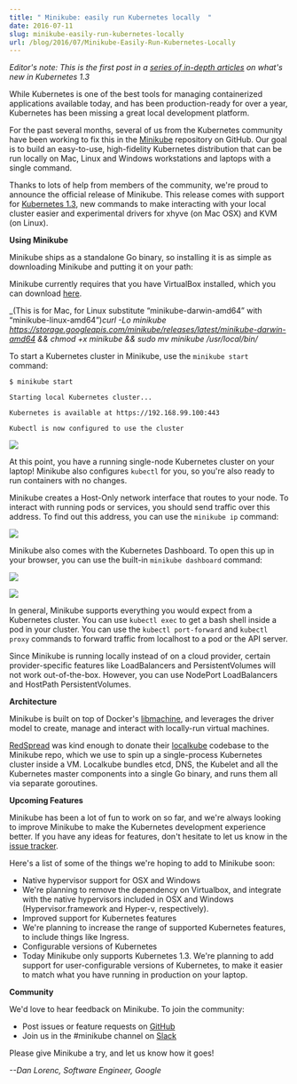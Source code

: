 ```yaml
---
title: " Minikube: easily run Kubernetes locally  "
date: 2016-07-11
slug: minikube-easily-run-kubernetes-locally
url: /blog/2016/07/Minikube-Easily-Run-Kubernetes-Locally
---
```

_Editor's note: This is the first post in a [series of in-depth articles](http://blog.kubernetes.io/2016/07/five-days-of-kubernetes-1.3.html) on what's new in Kubernetes 1.3&nbsp;_  

While Kubernetes is one of the best tools for managing containerized applications available today, and has been production-ready for over a year, Kubernetes has been missing a great local development platform.  

For the past several months, several of us from the Kubernetes community have been working to fix this in the [Minikube](http://github.com/kubernetes/minikube) repository on GitHub. Our goal is to build an easy-to-use, high-fidelity Kubernetes distribution that can be run locally on Mac, Linux and Windows workstations and laptops with a single command.  

Thanks to lots of help from members of the community, we're proud to announce the official release of Minikube. This release comes with support for [Kubernetes 1.3](http://blog.kubernetes.io/2016/07/kubernetes-1.3-bridging-cloud-native-and-enterprise-workloads.html), new commands to make interacting with your local cluster easier and experimental drivers for xhyve (on Mac OSX) and KVM (on Linux).  

**Using Minikube**  

Minikube ships as a standalone Go binary, so installing it is as simple as downloading Minikube and putting it on your path:  

Minikube currently requires that you have VirtualBox installed, which you can download&nbsp;[here](https://www.virtualbox.org/).  



_(This is for Mac, for Linux substitute “minikube-darwin-amd64” with “minikube-linux-amd64”)_curl -Lo minikube https://storage.googleapis.com/minikube/releases/latest/minikube-darwin-amd64 && chmod +x minikube && sudo mv minikube /usr/local/bin/_




To start a Kubernetes cluster in Minikube, use the `minikube start` command:





```
$ minikube start

Starting local Kubernetes cluster...

Kubernetes is available at https://192.168.99.100:443

Kubectl is now configured to use the cluster
```





 ![](https://lh5.googleusercontent.com/UNRbuyrACtW32dxMehR7GaQlj4CaVxVmlw3UhTqzyIDBgENdT1PcXf-3RoW-T1PFhIQtBbIPq1p544NAKFMO_E_1BUx7MBpkRyw6URtv4W0xT-O4tyWDYJf3MYna6a_8cFJnVvXZ)


At this point, you have a running single-node Kubernetes cluster on your laptop! Minikube also configures `kubectl` for you, so you're also ready to run containers with no changes.



Minikube creates a Host-Only network interface that routes to your node. To interact with running pods or services, you should send traffic over this address. To find out this address, you can use the `minikube ip` command:

 ![](https://lh4.googleusercontent.com/Qm-FoMGXGTlyhiM9jzuH6HE3497ZH19gjDMZrkNVhrlJzi9KQXlGCPoWbss-Hxa3fSBTbgxVZYjUpK-EG4rSinHHGz-7xH9e0QsmE72gX6Mzn5FihvFBfeF6_pJugd1GT0Gzp5qb)





Minikube also comes with the Kubernetes Dashboard. To open this up in your browser, you can use the built-in `minikube dashboard` command:


 ![](https://lh5.googleusercontent.com/PZOe7HAMTJoO_U-r6mR8bXJc7pRIaw33BSQ_SafMY-DPSJB5tiw9SooUvCbtOCJEqQqvnHqngDfFJwWy9Oj3svyo8oTQnzy5srKwZEcBh7fm44n_9YImeJEGhvfNVnx0cfjZ7mcU)

 ![](https://lh3.googleusercontent.com/fshhlXr1e39gsMKWbVUGb7rrGcy4uP44ML3Jt7-Sr3ZryoMw802xpkAMaz7ayjQNGtAYl3wpKJgwfefuug1FWHbinr1usN9jwFIAJFKeVeZxaiKtalHXP322_D5otR0Asvw6MUD_)





In general, Minikube supports everything you would expect from a Kubernetes cluster. You can use `kubectl exec` to get a bash shell inside a pod in your cluster. You can use the `kubectl port-forward` and `kubectl proxy` commands to forward traffic from localhost to a pod or the API server.




Since Minikube is running locally instead of on a cloud provider, certain provider-specific features like LoadBalancers and PersistentVolumes will not work out-of-the-box. However, you can use NodePort LoadBalancers and HostPath PersistentVolumes.



**Architecture**





Minikube is built on top of Docker's&nbsp;[libmachine](https://github.com/docker/machine/tree/master/libmachine), and leverages the driver model to create, manage and interact with locally-run virtual machines.




[RedSpread](https://redspread.com/)&nbsp;was kind enough to donate their [localkube](https://github.com/redspread/localkube)&nbsp;codebase to the Minikube repo, which we use to spin up a single-process Kubernetes cluster inside a VM. Localkube bundles etcd, DNS, the Kubelet and all the Kubernetes master components into a single Go binary, and runs them all via separate goroutines.



**Upcoming Features**



Minikube has been a lot of fun to work on so far, and we're always looking to improve Minikube to make the Kubernetes development experience better. If you have any ideas for features, don't hesitate to let us know in the [issue tracker](https://github.com/kubernetes/minikube/issues).&nbsp;



Here's a list of some of the things we're hoping to add to Minikube soon:



- Native hypervisor support for OSX and Windows
- We're planning to remove the dependency on Virtualbox, and integrate with the native hypervisors included in OSX and Windows (Hypervisor.framework and Hyper-v, respectively).
- Improved support for Kubernetes features
- We're planning to increase the range of supported Kubernetes features, to include things like Ingress.
- Configurable versions of Kubernetes
- Today Minikube only supports Kubernetes 1.3. We're planning to add support for user-configurable versions of Kubernetes, to make it easier to match what you have running in production on your laptop.




**Community**  



We'd love to hear feedback on Minikube. To join the community:

- Post issues or feature requests on [GitHub](https://github.com/kubernetes/minikube)
- Join us in the #minikube channel on [Slack](https://kubernetes.slack.com/)

Please give Minikube a try, and let us know how it goes!



_--Dan Lorenc, Software Engineer, Google_  
